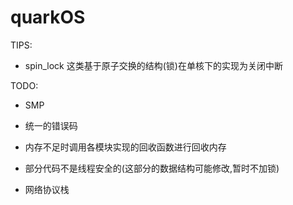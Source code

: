 # quarkOS

TIPS:
- spin_lock 这类基于原子交换的结构(锁)在单核下的实现为关闭中断


TODO:
- SMP

- 统一的错误码
  
- 内存不足时调用各模块实现的回收函数进行回收内存

- 部分代码不是线程安全的(这部分的数据结构可能修改,暂时不加锁)
  
- 网络协议栈
